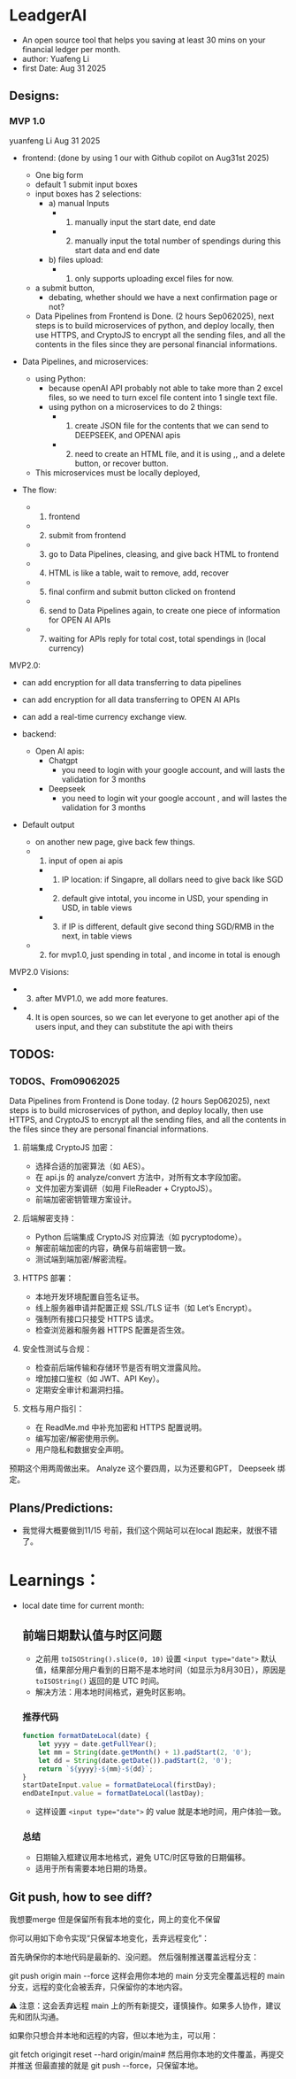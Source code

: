 # LeadgerAI
- An open source tool that helps you saving at least 30 mins on your financial ledger per month. 
- author: Yuafeng Li
- first Date: Aug 31 2025



## Designs: 

### MVP 1.0 
yuanfeng Li
Aug 31 2025

- frontend: (done by using 1 our with Github copilot on Aug31st 2025)
  - One big form
  - default 1 submit input boxes
  - input boxes has 2 selections: 
    - a) manual Inputs
      - 1. manually input the start date, end date
      - 2. manually input the total number of spendings during this start data and end date
    - b) files upload:
      - 1. only supports uploading excel files for now.
  - a submit button, 
    - debating, whether should we have a next confirmation page or not?
  - Data Pipelines from Frontend is Done. (2 hours Sep062025), next steps is to build microservices of python, and deploy locally, then use HTTPS, and CryptoJS to encrypt all the sending files, and all the contents in the files since they are personal financial informations.


- Data Pipelines, and microservices: 
  - using Python:  
    - because openAI API probably not able to take more than 2 excel files, so we need to turn excel file content into 1 single text file. 
    - using python on a microservices to do 2 things: 
      - 1) create JSON file for the contents that we can send to DEEPSEEK, and OPENAI apis
      - 2) need to create an HTML file, and it is using <td>,<tr>, and a delete button, or recover button.
  - This microservices must be locally deployed, 


- The flow: 
  - 1) frontend
  - 2) submit from frontend
  - 3) go to Data Pipelines, cleasing, and give back HTML to frontend
  - 4) HTML is like a table, wait to remove, add, recover
  - 5) final confirm and submit button clicked on frontend
  - 6) send to Data Pipelines again, to create one piece of information for OPEN AI APIs
  - 7) waiting for APIs reply for total cost, total spendings in (local currency)


MVP2.0: 
- can add encryption for all data transferring to data pipelines
- can add encryption for all data transferring to OPEN AI APIs
- can add a real-time currency exchange view.



- backend: 
  - Open AI apis: 
    - Chatgpt
      - you need to login with your google account, and will lasts the validation for 3 months
    - Deepseek
      - you need to login wit your google account , and will lastes the validation for 3 months


- Default output
  - on another new page, give back few things. 
  - 1) input of open ai apis
    - 1) IP location: if Singapre, all dollars need to give back like SGD
    - 2) default give intotal, you income in USD, your spending in USD, in table views
    - 3) if IP is different, default give second thing SGD/RMB in the next, in table views
  - 2) for mvp1.0, just spending in total , and income in total is enough

MVP2.0 Visions: 
  - 3) after MVP1.0, we add more features. 
  - 4) It is open sources, so we can let everyone to get another api of the users input, and they can substitute the api with theirs



## TODOS:
### TODOS、From09062025
Data Pipelines from Frontend is Done today. (2 hours Sep062025), next steps is to build microservices of python, and deploy locally, then use HTTPS, and CryptoJS to encrypt all the sending files, and all the contents in the files since they are personal financial informations.

1. 前端集成 CryptoJS 加密：
   - 选择合适的加密算法（如 AES）。
   - 在 api.js 的 analyze/convert 方法中，对所有文本字段加密。
   - 文件加密方案调研（如用 FileReader + CryptoJS）。
   - 前端加密密钥管理方案设计。

2. 后端解密支持：
   - Python 后端集成 CryptoJS 对应算法（如 pycryptodome）。
   - 解密前端加密的内容，确保与前端密钥一致。
   - 测试端到端加密/解密流程。

3. HTTPS 部署：
   - 本地开发环境配置自签名证书。
   - 线上服务器申请并配置正规 SSL/TLS 证书（如 Let’s Encrypt）。
   - 强制所有接口只接受 HTTPS 请求。
   - 检查浏览器和服务器 HTTPS 配置是否生效。

4. 安全性测试与合规：
   - 检查前后端传输和存储环节是否有明文泄露风险。
   - 增加接口鉴权（如 JWT、API Key）。
   - 定期安全审计和漏洞扫描。

5. 文档与用户指引：
   - 在 ReadMe.md 中补充加密和 HTTPS 配置说明。
   - 编写加密/解密使用示例。
   - 用户隐私和数据安全声明。

预期这个用两周做出来。
Analyze 这个要四周，以为还要和GPT， Deepseek 绑定。

## Plans/Predictions: 
- 我觉得大概要做到11/15 号前，我们这个网站可以在local 跑起来，就很不错了。



# Learnings：
- local date time for current month:

  ## 前端日期默认值与时区问题
  - 之前用 `toISOString().slice(0, 10)` 设置 `<input type="date">` 默认值，结果部分用户看到的日期不是本地时间（如显示为8月30日），原因是 `toISOString()` 返回的是 UTC 时间。
  - 解决方法：用本地时间格式，避免时区影响。

  ### 推荐代码
  ```js
  function formatDateLocal(date) {
      let yyyy = date.getFullYear();
      let mm = String(date.getMonth() + 1).padStart(2, '0');
      let dd = String(date.getDate()).padStart(2, '0');
      return `${yyyy}-${mm}-${dd}`;
  }
  startDateInput.value = formatDateLocal(firstDay);
  endDateInput.value = formatDateLocal(lastDay);
  ```
  - 这样设置 `<input type="date">` 的 value 就是本地时间，用户体验一致。

  ### 总结
  - 日期输入框建议用本地格式，避免 UTC/时区导致的日期偏移。
  - 适用于所有需要本地日期的场景。


## Git push, how to see diff? 

我想要merge 但是保留所有我本地的变化，网上的变化不保留

你可以用如下命令实现“只保留本地变化，丢弃远程变化”：

首先确保你的本地代码是最新的、没问题。
然后强制推送覆盖远程分支：

git push origin main --force
这样会用你本地的 main 分支完全覆盖远程的 main 分支，远程的变化会被丢弃，只保留你的本地内容。

⚠️ 注意：这会丢弃远程 main 上的所有新提交，谨慎操作。如果多人协作，建议先和团队沟通。

如果你只想合并本地和远程的内容，但以本地为主，可以用：


git fetch origingit reset --hard origin/main# 然后用你本地的文件覆盖，再提交并推送
但最直接的就是 git push --force，只保留本地。